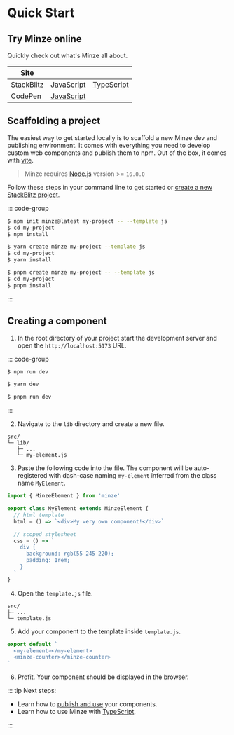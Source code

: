 # Quick Start

## Try Minze online

Quickly check out what's Minze all about.

| Site       |                                                                                                                             |                                                                                                                             |
| ---------- | --------------------------------------------------------------------------------------------------------------------------- | --------------------------------------------------------------------------------------------------------------------------- |
| StackBlitz | [JavaScript](https://stackblitz.com/github/n6ai/minze/tree/main/packages/create-minze/template-js?title=Minze&terminal=dev) | [TypeScript](https://stackblitz.com/github/n6ai/minze/tree/main/packages/create-minze/template-ts?title=Minze&terminal=dev) |
| CodePen    | [JavaScript](https://codepen.io/sergejcodes/pen/WNZVjPo)                                                                    |                                                                                                                             |

## Scaffolding a project

The easiest way to get started locally is to scaffold a new Minze dev and publishing environment. It comes with everything you need to develop custom web components and publish them to npm. Out of the box, it comes with [vite](https://vitejs.dev/).

> Minze requires [Node.js](https://nodejs.dev/) version >= `16.0.0`

Follow these steps in your command line to get started or [create a new StackBlitz project](https://stackblitz.com/github/n6ai/minze/tree/main/packages/create-minze/template-js?title=Minze&terminal=dev).

::: code-group

```bash [npm]
$ npm init minze@latest my-project -- --template js
$ cd my-project
$ npm install
```

```bash [yarn]
$ yarn create minze my-project --template js
$ cd my-project
$ yarn install
```

```bash [pnpm]
$ pnpm create minze my-project -- --template js
$ cd my-project
$ pnpm install
```

:::

## Creating a component

1. In the root directory of your project start the development server and open the `http://localhost:5173` URL.

::: code-group

```bash [npm]
$ npm run dev
```

```bash [yarn]
$ yarn dev
```

```bash [pnpm]
$ pnpm run dev
```

:::

2. Navigate to the `lib` directory and create a new file.

```
src/
└─ lib/
   ├─ ...
   └─ my-element.js
```

3. Paste the following code into the file. The component will be auto-registered with dash-case naming `my-element` inferred from the class name `MyElement`.

```js
import { MinzeElement } from 'minze'

export class MyElement extends MinzeElement {
  // html template
  html = () => `<div>My very own component!</div>`

  // scoped stylesheet
  css = () => `
    div {
      background: rgb(55 245 220);
      padding: 1rem;
    }
  `
}
```

4. Open the `template.js` file.

```
src/
├─ ...
└─ template.js
```

5. Add your component to the template inside `template.js`.

```js
export default `
  <my-element></my-element>
  <minze-counter></minze-counter>
`
```

6. Profit. Your component should be displayed in the browser.

::: tip Next steps:

- Learn how to [publish and use](/guide/publishing) your components.
- Learn how to use Minze with [TypeScript](/guide/advanced-typescript).

:::
